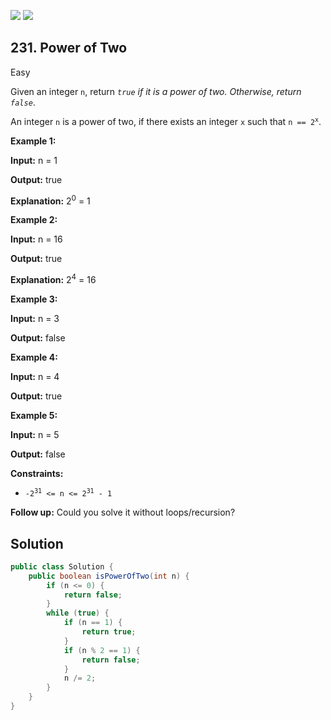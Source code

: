 [![](https://img.shields.io/github/stars/javadev/LeetCode-in-Java?label=Stars&style=flat-square)](https://github.com/javadev/LeetCode-in-Java)
[![](https://img.shields.io/github/forks/javadev/LeetCode-in-Java?label=Fork%20me%20on%20GitHub%20&style=flat-square)](https://github.com/javadev/LeetCode-in-Java/fork)

## 231\. Power of Two

Easy

Given an integer `n`, return _`true` if it is a power of two. Otherwise, return `false`_.

An integer `n` is a power of two, if there exists an integer `x` such that <code>n == 2<sup>x</sup></code>.

**Example 1:**

**Input:** n = 1

**Output:** true

**Explanation:** 2<sup>0</sup> = 1 

**Example 2:**

**Input:** n = 16

**Output:** true

**Explanation:** 2<sup>4</sup> = 16 

**Example 3:**

**Input:** n = 3

**Output:** false 

**Example 4:**

**Input:** n = 4

**Output:** true 

**Example 5:**

**Input:** n = 5

**Output:** false 

**Constraints:**

*   <code>-2<sup>31</sup> <= n <= 2<sup>31</sup> - 1</code>

**Follow up:** Could you solve it without loops/recursion?

## Solution

```java
public class Solution {
    public boolean isPowerOfTwo(int n) {
        if (n <= 0) {
            return false;
        }
        while (true) {
            if (n == 1) {
                return true;
            }
            if (n % 2 == 1) {
                return false;
            }
            n /= 2;
        }
    }
}
```